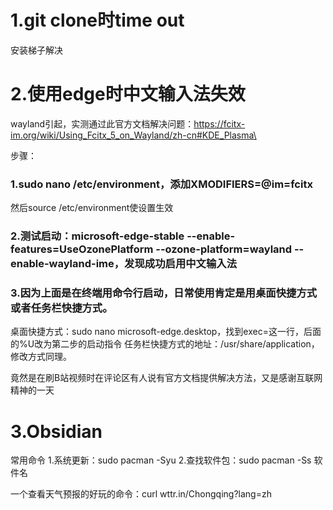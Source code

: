 # 1.git clone时time out
安装梯子解决

# 2.使用edge时中文输入法失效
wayland引起，实测通过此官方文档解决问题：https://fcitx-im.org/wiki/Using_Fcitx_5_on_Wayland/zh-cn#KDE_Plasma\

 步骤：
### 1.sudo nano /etc/environment，添加XMODIFIERS=@im=fcitx
然后source /etc/environment使设置生效

### 2.测试启动：microsoft-edge-stable --enable-features=UseOzonePlatform --ozone-platform=wayland --enable-wayland-ime，发现成功启用中文输入法

### 3.因为上面是在终端用命令行启动，日常使用肯定是用桌面快捷方式或者任务栏快捷方式。
桌面快捷方式：sudo nano microsoft-edge.desktop，找到exec=这一行，后面的%U改为第二步的启动指令
任务栏快捷方式的地址：/usr/share/application，修改方式同理。

竟然是在刷B站视频时在评论区有人说有官方文档提供解决方法，又是感谢互联网精神的一天

# 3.Obsidian
常用命令
1.系统更新：sudo pacman -Syu
2.查找软件包：sudo pacman -Ss 软件名

一个查看天气预报的好玩的命令：curl wttr.in/Chongqing?lang=zh
